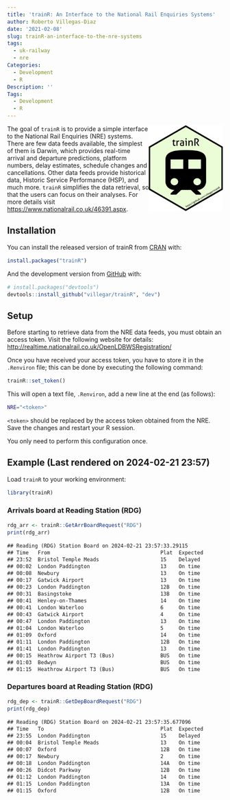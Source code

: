 ```yaml
---
title: 'trainR: An Interface to the National Rail Enquiries Systems'
author: Roberto Villegas-Diaz
date: '2021-02-08'
slug: trainR-an-interface-to-the-nre-systems
tags:
  - uk-railway
  - nre
Categories:
  - Development
  - R
Description: ''
Tags:
  - Development
  - R
---
```


<img src="https://raw.githubusercontent.com/villegar/trainR/main/inst/images/logo.png" alt="logo" align="right" height=200px/>

The goal of `trainR` is to provide a simple interface to the 
National Rail Enquiries (NRE) systems. There are few data feeds 
available, the simplest of them is Darwin, which provides real-time 
arrival and departure predictions, platform numbers, delay estimates, 
schedule changes and cancellations. Other data feeds provide historical 
data, Historic Service Performance (HSP), and much more. `trainR` 
simplifies the data retrieval, so that the users can focus on their 
analyses. For more details visit 
https://www.nationalrail.co.uk/46391.aspx.

## Installation

You can install the released version of trainR from [CRAN](https://CRAN.R-project.org) with:

``` r
install.packages("trainR")
```

And the development version from [GitHub](https://github.com/) with:

``` r
# install.packages("devtools")
devtools::install_github("villegar/trainR", "dev")
```

## Setup
Before starting to retrieve data from the NRE data feeds, you must obtain an access token. 
Visit the following website for details: http://realtime.nationalrail.co.uk/OpenLDBWSRegistration/

Once you have received your access token, you have to store it in the `.Renviron` file; this can be 
done by executing the following command:


```r
trainR::set_token()
```

This will open a text file, `.Renviron`, add a new line at the end (as follows):

```bash
NRE="<token>"
```

`<token>` should be replaced by the access token obtained from the NRE. Save the changes and restart 
your R session.

You only need to perform this configuration once.

## Example (Last rendered on 2024-02-21 23:57)

Load `trainR` to your working environment:

```r
library(trainR)
```

### Arrivals board at Reading Station (RDG)


```r
rdg_arr <- trainR::GetArrBoardRequest("RDG")
print(rdg_arr)
```

```
## Reading (RDG) Station Board on 2024-02-21 23:57:33.29115
## Time   From                                    Plat  Expected
## 23:52  Bristol Temple Meads                    15    Delayed
## 00:02  London Paddington                       13    On time
## 00:08  Newbury                                 13    On time
## 00:17  Gatwick Airport                         13    On time
## 00:23  London Paddington                       12B   On time
## 00:31  Basingstoke                             13B   On time
## 00:41  Henley-on-Thames                        14    On time
## 00:41  London Waterloo                         6     On time
## 00:43  Gatwick Airport                         4     On time
## 00:47  London Paddington                       13    On time
## 01:04  London Waterloo                         5     On time
## 01:09  Oxford                                  14    On time
## 01:11  London Paddington                       12B   On time
## 01:41  London Paddington                       13    On time
## 00:15  Heathrow Airport T3 (Bus)               BUS   On time
## 01:03  Bedwyn                                  BUS   On time
## 01:15  Heathrow Airport T3 (Bus)               BUS   On time
```

### Departures board at Reading Station (RDG)


```r
rdg_dep <- trainR::GetDepBoardRequest("RDG")
print(rdg_dep)
```

```
## Reading (RDG) Station Board on 2024-02-21 23:57:35.677096
## Time   To                                      Plat  Expected
## 23:55  London Paddington                       15    Delayed
## 00:04  Bristol Temple Meads                    13    On time
## 00:07  Oxford                                  12B   On time
## 00:17  Newbury                                 2     On time
## 00:18  London Paddington                       14A   On time
## 00:26  Didcot Parkway                          12B   On time
## 01:12  London Paddington                       14    On time
## 01:15  London Paddington                       13A   On time
## 01:15  Oxford                                  12B   On time
```
